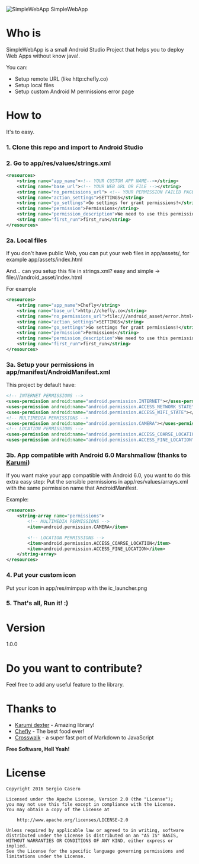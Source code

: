 ![SimpleWebApp SimpleWebApp](http://i.giphy.com/l7DFGwayfiil2.gif)

# Who is

SimpleWebApp is a small Android Studio Project that helps you to deploy Web Apps without know java!.

You can:
  - Setup remote URL (like http:chefly.co)
  - Setup local files
  - Setup custom Android M permissions error page

# How to
It's to easy.
### 1. Clone this repo and import to Android Studio
### 2. Go to app/res/values/strings.xml

```xml
<resources>
    <string name="app_name"><!-- YOUR CUSTOM APP NAME--></string>
    <string name="base_url"><!-- YOUR WEB URL OR FILE --></string>
    <string name="no_permissions_url"> <!-- YOUR PERMISSION FAILED PAGE --></string>
    <string name="action_settings">SETTINGS</string>
    <string name="go_settings">Go settings for grant permissions!</string>
    <string name="permission">Permissions</string>
    <string name="permission_description">We need to use this permissions in this app! :(</string>
    <string name="first_run">first_run</string>
</resources>
```
### 2a. Local files
If you don't have public Web, you can put your web files in app/assets/, for example app/assets/index.html

And... can you setup this file in strings.xml? easy and simple -> file:///android_asset/index.html

For example
```xml
<resources>
    <string name="app_name">Chefly</string>
    <string name="base_url">http://chefly.co</string>
    <string name="no_permissions_url">file:///android_asset/error.html</string>
    <string name="action_settings">SETTINGS</string>
    <string name="go_settings">Go settings for grant permissions!</string>
    <string name="permission">Permissions</string>
    <string name="permission_description">We need to use this permissions in this app! :(</string>
    <string name="first_run">first_run</string>
</resources>
```

### 3a. Setup your permissions in app/manifest/AndroidManifest.xml

This project by default have:
```xml
<!-- INTERNET PERMISSIONS -->
<uses-permission android:name="android.permission.INTERNET"></uses-permission>
<uses-permission android:name="android.permission.ACCESS_NETWORK_STATE"></uses-permission>
<uses-permission android:name="android.permission.ACCESS_WIFI_STATE"></uses-permission>
<!-- MULTIMEDIA PERMISSIONS -->
<uses-permission android:name="android.permission.CAMERA"></uses-permission>
<!-- LOCATION PERMISSIONS -->
<uses-permission android:name="android.permission.ACCESS_COARSE_LOCATION"></uses-permission>
<uses-permission android:name="android.permission.ACCESS_FINE_LOCATION"></uses-permission>
```

### 3b. App compatible with Android 6.0 Marshmallow (thanks to [Karumi])
If you want make your app compatible with Android 6.0, you want to do this extra easy step:
Put the sensible permissions in app/res/values/arrays.xml with the same permission name that AndroidManifest.

Example:
```xml
<resources>
    <string-array name="permissions">
        <!-- MULTIMEDIA PERMISSIONS -->
        <item>android.permission.CAMERA</item>

        <!-- LOCATION PERMISSIONS -->
        <item>android.permission.ACCESS_COARSE_LOCATION</item>
        <item>android.permission.ACCESS_FINE_LOCATION</item>
    </string-array>
</resources>
```
### 4. Put your custom icon
Put your icon in app/res/mimpap with the ic_launcher.png

### 5. That's all, Run it! :)

# Version
1.0.0

# Do you want to contribute?

Feel free to add any useful feature to the library.

# Thanks to
* [Karumi dexter] - Amazing library!
* [Chefly] - The best food ever!
* [Crosswalk] - a super fast port of Markdown to JavaScript

**Free Software, Hell Yeah!**


[Karumi]: <http://github.com/Karumi>
[Karumi dexter]: <https://github.com/Karumi/Dexter>
[Chefly]: <http://chefly.co>
[Crosswalk]: <https://crosswalk-project.org/>

# License

```
Copyright 2016 Sergio Casero

Licensed under the Apache License, Version 2.0 (the "License");
you may not use this file except in compliance with the License.
You may obtain a copy of the License at

    http://www.apache.org/licenses/LICENSE-2.0

Unless required by applicable law or agreed to in writing, software
distributed under the License is distributed on an "AS IS" BASIS,
WITHOUT WARRANTIES OR CONDITIONS OF ANY KIND, either express or implied.
See the License for the specific language governing permissions and
limitations under the License.
```
